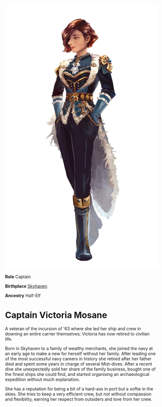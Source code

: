 <InfoBox>
    
![Character Art](./img/victoria.png)
    
**Role** Captain
    
**Birthplace** [Skyhaven](/places/skyhaven)

**Ancestry** Half-Elf

</InfoBox>

# Captain Victoria Mosane
<Badge type="info" text="She/Her"/>

A veteran of the incursion of '63 where she led her ship and crew in downing an entire carrier themselves; Victoria has now retired to civilian life.

Born in Skyhaven to a family of wealthy merchants, she joined the navy at an early age to make a new for herself without her family. After leading one of the most successful navy careers in history she retired after her father died and spent some years in charge of several Mist-dives. After a recent dive she unexpectedly sold her share of the family business, bought one of the finest ships she could find, and started organising an archaeological expedition without much explanation.

She has a reputation for being a bit of a hard-ass in port but a softie in the skies. She tries to keep a very efficient crew, but not without compassion and flexibility, earning her respect from outsiders and love from her crew. 
